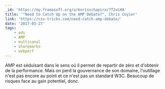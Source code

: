 ```yaml
---
_id: 'https://my.framasoft.org/u/borisschapira/?T2vLHA'
title: '"Need to Catch Up on the AMP Debate?", Chris Coyier'
link: 'https://css-tricks.com/need-catch-amp-debate/'
date: '2017-03-27'
tags:
    - ads
    - AMP
    - multicanal
    - sharemarks
    - webperf
---
```


<div class="markdown"><p>AMP est séduisant dans le sens où il permet de repartir de zéro et d'obtenir de la performance. Mais on perd la gouvernance de son domaine, l'outillage n'est pas encore au point et ce n'est pas un standard W3C. Beaucoup de risques face au gain potentiel, donc.
</p></div>

